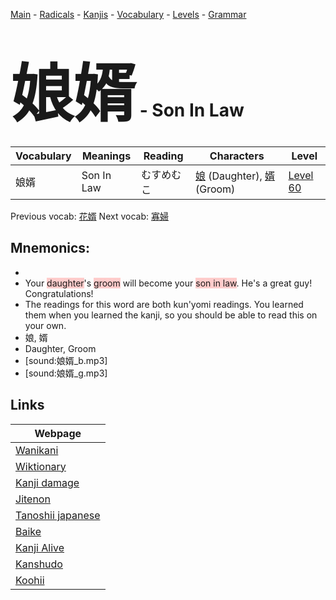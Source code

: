 <style> bigfont {font-size: 100px}</style>
[Main](../README.md) -
[Radicals](../radicals.md) -
[Kanjis](../kanjis.md) -
[Vocabulary](../vocabulary.md) -
[Levels](../levels.md) -
[Grammar](../grammar.md)
# <bigfont> 娘婿</bigfont> - Son In Law 

| Vocabulary | Meanings | Reading | Characters | Level |
| --- | --- | --- | --- | --- |
| 娘婿 | Son In Law | むすめむこ |  [娘](../kanjis/娘.md) (Daughter), [婿](../kanjis/婿.md) (Groom) | [Level 60](../levels/wk_level60.md) |

Previous vocab: [花婿](花婿.md) Next vocab: [寡婦](寡婦.md) 

## Mnemonics:

* 
* Your <span style="background-color:#ffcccb"> daughter</span>'s <span style="background-color:#ffcccb"> groom</span> will become your <span style="background-color:#ffcccb"> son in law</span>. He's a great guy! Congratulations!
* The readings for this word are both kun'yomi readings. You learned them when you learned the kanji, so you should be able to read this on your own.
* 娘, 婿
* Daughter, Groom
* [sound:娘婿_b.mp3]
* [sound:娘婿_g.mp3]


## Links 

| Webpage |
| --- |
| [Wanikani          ](https://www.wanikani.com/kanji/娘婿) |
| [Wiktionary        ](https://en.wiktionary.org/wiki/娘婿) |
| [Kanji damage      ](http://www.kanjidamage.com/kanji/search?utf8=✓&q=娘婿) |
| [Jitenon           ](https://jitenon.com/kanji/娘婿) |
| [Tanoshii japanese ](https://www.tanoshiijapanese.com/dictionary/kanji.cfm?k=娘婿) |
| [Baike             ](https://baike.baidu.com/item/娘婿) |
| [Kanji Alive       ](https://app.kanjialive.com/娘婿) |
| [Kanshudo          ](https://www.kanshudo.com/searchmn?q=娘婿) |
| [Koohii            ](https://kanji.koohii.com/study/kanji/娘婿) |
